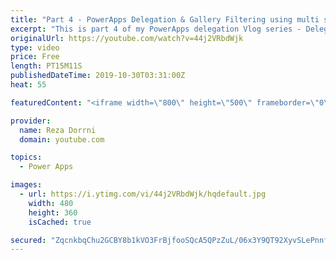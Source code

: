 ```yaml
---
title: "Part 4 - PowerApps Delegation & Gallery Filtering using multi select Choice and Lookup Columns"
excerpt: "This is part 4 of my PowerApps delegation Vlog series - Delegation with Multi Choice/Lookup columns (SharePoint)   This video will walk you through the concept of achieving delegation and filtering with multi select columns. Filter based on single option or multiple options   Part 1 - What is delegation"
originalUrl: https://youtube.com/watch?v=44j2VRbdWjk
type: video
price: Free
length: PT15M11S
publishedDateTime: 2019-10-30T03:31:00Z
heat: 55

featuredContent: "<iframe width=\"800\" height=\"500\" frameborder=\"0\" src=\"https://www.youtube.com/embed/44j2VRbdWjk\" allow=\"accelerometer; autoplay; encrypted-media; gyroscope; picture-in-picture\" allowfullscreen></iframe>"

provider:
  name: Reza Dorrni
  domain: youtube.com

topics:
  - Power Apps

images:
  - url: https://i.ytimg.com/vi/44j2VRbdWjk/hqdefault.jpg
    width: 480
    height: 360
    isCached: true

secured: "ZqcnkbqChu2GCBY8b1kVO3FrBjfooSQcA5QPzZuL/06x3Y9QT92XyvSLePnnfnNHEKkVDA+JsS11jEg0sfedwKCR+yo+h+uLjrXZy9vBaE/G7jJifY2dJOmO1Nwysxfqq3b+CCwiEHvUOMohUaHDcrZs7pZwK5wbpTrJio0a4JtrX8kyVfwM1TM1UsbwgljnS8L3EBteLtDBO4PFT8uJd/E2XyjdCxSPNyWJRYn95sFAsbyXi7XlXJbqVjh9eJdRNVQ0R2kcwieGnXeM/Pzy5V5Q5UiawQNTkSxwNHFjIIUNvuzDezYtkgF2E9RZ0mgjrGsv/I72HCJ8DAEx0knmLgeDkacpmoxYk2gtuXMjLof2OAu02QYdEnHK7F1Pdxob3PAhirg/LzKH3IK+cFuNf0vvJE+BejiiA8uoBl9YUxs=;e69R3am7NqOh02VhNt60Zg=="
---
```


